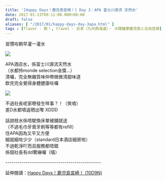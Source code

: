 ```yaml
---
title: '[Happy Days！鹿児島宮崎！] Day 3：APA 富士川源流 天然水'
date: 2017-01-23T09:11:00.000+08:00
draft: false
aliases: [ "/2017/01/happy-days-day-3apa.html" ]
tags : [flavor - 飲！, travel - 日本（九州西海道）・ 大隅薩摩鹿児島と日向宮崎]
---
```


習慣咗朝早灌一灌水  

![](/images/kojkmi3a.jpg)

APA酒店水，係富士川源流天然水  
（水都拎monde selection金獎...）  
清囉，完全無雜質味仲帶微微清甜味道  
飲完完全覺得身體健康咗囉  

![](/images/kojkmi3a1.jpg)

不過社長呢家嘢發生咩事？！（笑噴）  
差D水都噴返晒出嚟 XDDD  
  
話說枝水係唔駛換床單被舖就送  
（不過毛巾牙膏牙刷等等都有refill）  
住APA因為又平又方便  
細就細咗少少（standard日本酒店細房啦）  
不過乾淨吖而且服務都唔錯  
係個社長有dd驚嚇囉（嘻）  
  
\-----------------------------------------------  
  
延伸閱讀：[Happy Days！鹿児島宮崎！ (10D9N)](https://hidie.net/kojkmi10d9n/)
